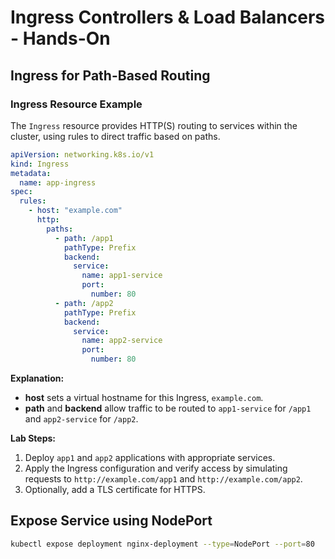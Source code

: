 # Ingress Controllers & Load Balancers - Hands-On

## Ingress for Path-Based Routing

### Ingress Resource Example
The `Ingress` resource provides HTTP(S) routing to services within the cluster, using rules to direct traffic based on paths.

```yaml
apiVersion: networking.k8s.io/v1
kind: Ingress
metadata:
  name: app-ingress
spec:
  rules:
    - host: "example.com"
      http:
        paths:
          - path: /app1
            pathType: Prefix
            backend:
              service:
                name: app1-service
                port:
                  number: 80
          - path: /app2
            pathType: Prefix
            backend:
              service:
                name: app2-service
                port:
                  number: 80
```

**Explanation:**
- **host** sets a virtual hostname for this Ingress, `example.com`.
- **path** and **backend** allow traffic to be routed to `app1-service` for `/app1` and `app2-service` for `/app2`.

**Lab Steps:**
1. Deploy `app1` and `app2` applications with appropriate services.
2. Apply the Ingress configuration and verify access by simulating requests to `http://example.com/app1` and `http://example.com/app2`.
3. Optionally, add a TLS certificate for HTTPS.

## Expose Service using NodePort

```bash
kubectl expose deployment nginx-deployment --type=NodePort --port=80
```
